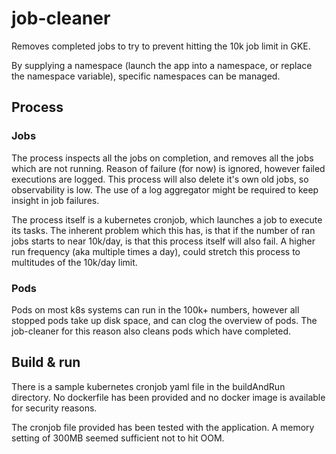 # job-cleaner

Removes completed jobs to try to prevent hitting the 10k job limit in GKE.

By supplying a namespace (launch the app into a namespace, or replace the namespace variable), specific namespaces can be managed.

## Process

### Jobs

The process inspects all the jobs on completion, and removes all the jobs which are not running. Reason of failure (for now) is ignored, however failed executions are logged.
This process will also delete it's own old jobs, so observability is low. The use of a log aggregator might be required to keep insight in job failures.

The process itself is a kubernetes cronjob, which launches a job to execute its tasks. The inherent problem which this has, is that if the number of ran jobs starts to near 10k/day, is that this process itself will also fail. A higher run frequency (aka multiple times a day), could stretch this process to multitudes of the 10k/day limit.

### Pods

Pods on most k8s systems can run in the 100k+ numbers, however all stopped pods take up disk space, and can clog the overview of pods. The job-cleaner for this reason also cleans pods which have completed.

## Build & run

There is a sample kubernetes cronjob yaml file in the buildAndRun directory. No dockerfile has been provided and no docker image is available for security reasons.

The cronjob file provided has been tested with the application. A memory setting of 300MB seemed sufficient not to hit OOM.
